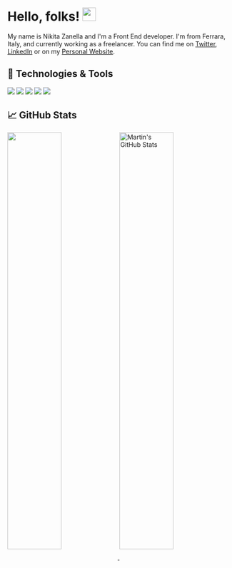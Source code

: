 # Hello, folks! <img src="https://raw.githubusercontent.com/MartinHeinz/MartinHeinz/master/wave.gif" width="30px">

My name is Nikita Zanella and I'm a Front End developer. I'm from Ferrara, Italy, and currently working as a freelancer. You can find me on [Twitter](https://twitter.com/ZanellaNikita), [LinkedIn](https://www.linkedin.com/in/nikita-zanella-b47576156/) or on my [Personal Website](https://nikitazanella.it).

## 🔧 Technologies & Tools

![](https://img.shields.io/badge/-VSCode-informational?style=flat&logo=visualstudiocode&logoColor=white&color=2bbc8a)
![](https://img.shields.io/badge/-JavaScript-informational?style=flat&logo=javascript&logoColor=white&color=2bbc8a)
![](https://img.shields.io/badge/-NodeJS-informational?style=flat&logo=javascript&logoColor=white&color=2bbc8a)
![](https://img.shields.io/badge/-React-informational?style=flat&logo=react&logoColor=white&color=2bbc8a)
![](https://img.shields.io/badge/-Svelte-informational?style=flat&logo=svelte&logoColor=white&color=2bbc8a)


## &#x1f4c8; GitHub Stats

<a href="https://github.com/NikitaZanella/NikitaZanella">
  <img align="center" style='width: 49%' src="https://github-readme-stats.vercel.app/api/top-langs/?username=NikitaZanella&hide=java,html,tex&title_color=ffffff&text_color=c9cacc&icon_color=2bbc8a&bg_color=1d1f21&langs_count=3&layout=compact" />
</a>

<a href="https://github.com/NikitaZanella/NikitaZanella">
  <img align="center" style='width: 49%' src="https://github-readme-stats.vercel.app/api?username=NikitaZanella&show_icons=true&line_height=27&count_private=true&title_color=ffffff&text_color=c9cacc&icon_color=2bbc8a&bg_color=1d1f21" alt="Martin's GitHub Stats" />
</a>
